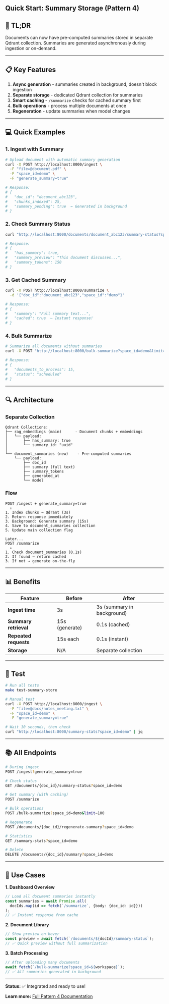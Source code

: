 ## Quick Start: Summary Storage (Pattern 4)

## 🚀 TL;DR

Documents can now have pre-computed summaries stored in separate Qdrant collection. Summaries are generated asynchronously during ingestion or on-demand.

---

## 📋 Key Features

1. **Async generation** - summaries created in background, doesn't block ingestion
2. **Separate storage** - dedicated Qdrant collection for summaries
3. **Smart caching** - `/summarize` checks for cached summary first
4. **Bulk operations** - process multiple documents at once
5. **Regeneration** - update summaries when model changes

---

## 💻 Quick Examples

### 1. Ingest with Summary
```bash
# Upload document with automatic summary generation
curl -X POST http://localhost:8000/ingest \
  -F "file=@document.pdf" \
  -F "space_id=demo" \
  -F "generate_summary=true"

# Response:
# {
#   "doc_id": "document_abc123",
#   "chunks_indexed": 25,
#   "summary_pending": true  ← Generated in background
# }
```

### 2. Check Summary Status
```bash
curl "http://localhost:8000/documents/document_abc123/summary-status?space_id=demo"

# Response:
# {
#   "has_summary": true,
#   "summary_preview": "This document discusses...",
#   "summary_tokens": 150
# }
```

### 3. Get Cached Summary
```bash
curl -X POST http://localhost:8000/summarize \
  -d '{"doc_id":"document_abc123","space_id":"demo"}'

# Response:
# {
#   "summary": "Full summary text...",
#   "cached": true  ← Instant response!
# }
```

### 4. Bulk Summarize
```bash
# Summarize all documents without summaries
curl -X POST "http://localhost:8000/bulk-summarize?space_id=demo&limit=50"

# Response:
# {
#   "documents_to_process": 15,
#   "status": "scheduled"
# }
```

---

## 🔍 Architecture

### Separate Collection
```
Qdrant Collections:
├── rag_embeddings (main)      - Document chunks + embeddings
│   └── payload:
│       ├── has_summary: true
│       └── summary_id: "uuid"
│
└── document_summaries (new)    - Pre-computed summaries
    └── payload:
        ├── doc_id
        ├── summary (full text)
        ├── summary_tokens
        ├── generated_at
        └── model
```

### Flow
```
POST /ingest + generate_summary=true
  ↓
1. Index chunks → Qdrant (3s)
2. Return response immediately
3. Background: Generate summary (15s)
4. Save to document_summaries collection
5. Update main collection flag

Later...
POST /summarize
  ↓
1. Check document_summaries (0.1s)
2. If found → return cached
3. If not → generate on-the-fly
```

---

## 📊 Benefits

| Feature | Before | After |
|---------|--------|-------|
| **Ingest time** | 3s | 3s (summary in background) |
| **Summary retrieval** | 15s (generate) | 0.1s (cached) |
| **Repeated requests** | 15s each | 0.1s (instant) |
| **Storage** | N/A | Separate collection |

---

## 🧪 Test

```bash
# Run all tests
make test-summary-store

# Manual test
curl -X POST http://localhost:8000/ingest \
  -F "file=@docs/notes_meeting.txt" \
  -F "space_id=demo" \
  -F "generate_summary=true"

# Wait 10 seconds, then check
curl "http://localhost:8000/summary-stats?space_id=demo" | jq
```

---

## 📚 All Endpoints

```bash
# During ingest
POST /ingest?generate_summary=true

# Check status
GET /documents/{doc_id}/summary-status?space_id=demo

# Get summary (with caching)
POST /summarize

# Bulk operations
POST /bulk-summarize?space_id=demo&limit=100

# Regenerate
POST /documents/{doc_id}/regenerate-summary?space_id=demo

# Statistics
GET /summary-stats?space_id=demo

# Delete
DELETE /documents/{doc_id}/summary?space_id=demo
```

---

## 🎯 Use Cases

**1. Dashboard Overview**
```typescript
// Load all document summaries instantly
const summaries = await Promise.all(
  docIds.map(id => fetch(`/summarize`, {body: {doc_id: id}}))
);
// ✅ Instant response from cache
```

**2. Document Library**
```typescript
// Show preview on hover
const preview = await fetch(`/documents/${docId}/summary-status`);
// ✅ Quick preview without full summarization
```

**3. Batch Processing**
```typescript
// After uploading many documents
await fetch(`/bulk-summarize?space_id=${workspace}`);
// ✅ All summaries generated in background
```

---

**Status:** ✅ Integrated and ready to use!

**Learn more:** [Full Pattern 4 Documentation](docs/SUMMARY_STORAGE_GUIDE.md)

